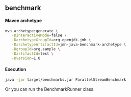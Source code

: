 ## benchmark 

#### Maven archetype
```bash
mvn archetype:generate \
   -DinteractiveMode=false \
   -DarchetypeGroupId=org.openjdk.jmh \
   -DarchetypeArtifactId=jmh-java-benchmark-archetype \
   -DgroupId=org.sample \
   -DartifactId=test \
   -Dversion=1.0
```

#### Execution
```bash
java -jar target/benchmarks.jar ParallelStreamBenchmark
```
Or you can run the BenchmarkRunner class.


